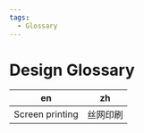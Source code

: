 ```yaml
---
tags:
  - Glossary
---
```


# Design Glossary

| en              | zh       |
| --------------- | -------- |
| Screen printing | 丝网印刷 |
